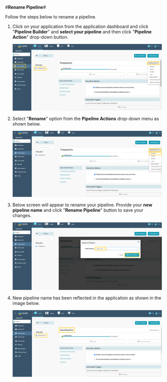 #**Rename Pipeline**#

Follow the steps below to rename a pipeline.

1. Click on your application from the application dashboard and click "**Pipeline Builder**" and **select your pipeline** and then click "**Pipeline Action**" drop-down button.

	![Rename_pipeline1](./Rename_pipeline1.png)

2. Select "**Rename**" option from the **Pipeline Actions** drop-down menu as shown below.

	![Rename_pipeline2](./Rename_pipeline2.png)

3. Below screen will appear to rename your pipeline. Provide your **new pipeline name** and click "**Rename Pipeline**" button to save your changes.

	![Rename_pipeline3](./Rename_pipeline3.png)

4. New pipeline name has been reflected in the application as shown in the image below.

	![Rename_pipeline4](./Rename_pipeline4.png)